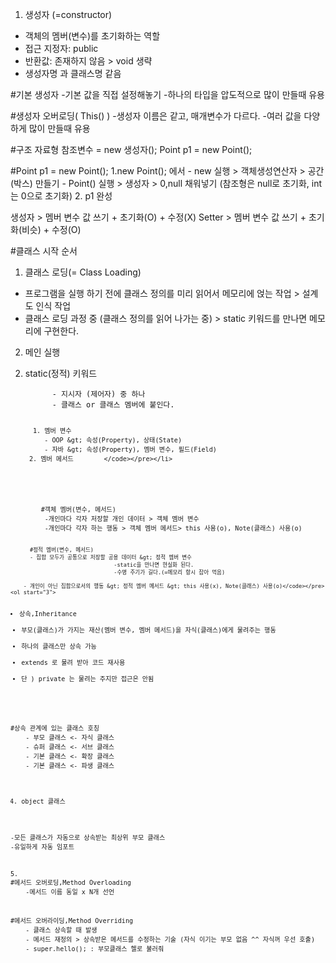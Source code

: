 <ol>
<li>생성자 (=constructor)</li>
</ol>
<ul>
<li>객체의 멤버(변수)를 초기화하는 역할</li>
<li>접근 지정자: public</li>
<li>반환값: 존재하지 않음 &gt; void 생략</li>
<li>생성자명 과 클래스명 같음</li>
</ul>
<p>#기본 생성자 
-기본 값을 직접 설정해놓기
-하나의 타입을 압도적으로 많이 만들때 유용</p>
<p>#생성자 오버로딩( This() ) 
-생성자 이름은 같고, 매개변수가 다르다.
-여러 값을 다양하게 많이 만들때 유용</p>
<p>#구조
자료형 참조변수 = new 생성자();
Point  p1 = new Point();</p>
<p>#Point  p1 = new Point();
    1.new Point(); 에서
    - new  실행 &gt; 객체생성연산자 &gt; 공간(박스) 만들기
    - Point() 실행 &gt; 생성자 &gt; 0,null 채워넣기 (참조형은 null로 초기화, int는 0으로 초기화)
    2. p1 완성</p>
<p>생성자 &gt; 멤버 변수 값 쓰기 + 초기화(O) + 수정(X)
Setter &gt; 멤버 변수 값 쓰기 + 초기화(비슷) + 수정(O)</p>
<p>#클래스 시작 순서</p>
<ol>
<li>클래스 로딩(= Class Loading)</li>
</ol>
<ul>
<li>프로그램을 실행 하기 전에 클래스 정의를 미리 읽어서 메모리에 얹는 작업 &gt; 설계도 인식 작업</li>
<li>클래스 로딩 과정 중 (클래스 정의를 읽어 나가는 중) &gt; static 키워드를 만나면 메모리에 구현한다.</li>
</ul>
<ol start="2">
<li>메인 실행</li>
</ol>
<ol start="2">
<li><p>static(정적) 키워드</p>
<pre><code>      - 지시자 (제어자) 중 하나
      - 클래스 or 클래스 멤버에 붙인다.

      1. 멤버 변수
         - OOP &gt; 속성(Property), 상태(State)
         - 자바 &gt; 속성(Property), 멤버 변수, 필드(Field)
     2. 멤버 메서드        </code></pre></li>
</ol>
<pre><code>        #객체 멤버(변수, 메서드)
         -개인마다 각자 저장할 개인 데이터 &gt; 객체 멤버 변수
         -개인마다 각자 하는 행동 &gt; 객체 멤버 메서드&gt; this 사용(o), Note(클래스) 사용(o)

          #정적 멤버(변수, 메서드)
          - 집합 모두가 공통으로 저장할 공용 데이터 &gt; 정적 멤버 변수 
                                    -static을 만나면 현실화 된다. 
                                    -수명 주기가 길다.(=메모리 항시 잡아 먹음)

        - 개인이 아닌 집합으로서의 행동 &gt; 정적 멤버 메서드 &gt; this 사용(x), Note(클래스) 사용(o)</code></pre><ol start="3">
<li>상속,Inheritance<ul>
<li>부모(클래스)가 가지는 재산(멤버 변수, 멤버 메서드)을 자식(클래스)에게 물려주는 행동</li>
<li>하나의 클래스만 상속 가능    </li>
<li>extends 로 물려 받아 코드 재사용</li>
<li>단 ) private 는 물려는 주지만 접근은 안됨</li>
</ul>
</li>
</ol>
<p>#상속 관계에 있는 클래스 호칭
    - 부모 클래스 &lt;- 자식 클래스
    - 슈퍼 클래스 &lt;- 서브 클래스
    - 기본 클래스 &lt;- 확장 클래스
    - 기본 클래스 &lt;- 파생 클래스 </p>
<ol start="4">
<li>object 클래스 </li>
</ol>
<p>-모든 클래스가 자동으로 상속받는 최상위 부모 클래스
-유일하게 자동 임포트</p>
<p>5.
#메서드 오버로딩,Method Overloading
    -메서드 이름 동일 x N개 선언</p>
<p>#메서드 오버라이딩,Method Overriding
    - 클래스 상속할 때 발생
    - 메서드 재정의 &gt; 상속받은 메서드를 수정하는 기술 (자식 이기는 부모 없음 ^^ 자식꺼 우선 호출)
    - super.hello(); : 부모클래스 헬로 불러줘</p>